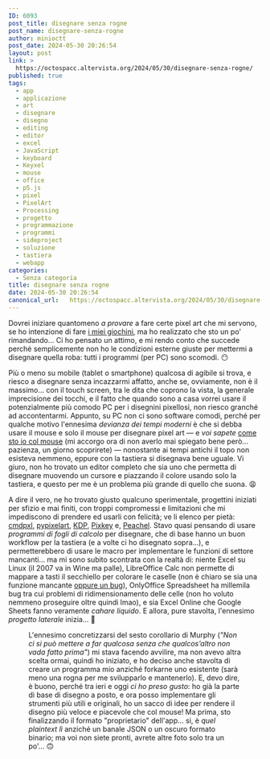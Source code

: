 ```yaml
---
ID: 6093
post_title: disegnare senza rogne
post_name: disegnare-senza-rogne
author: minioctt
post_date: 2024-05-30 20:26:54
layout: post
link: >
  https://octospacc.altervista.org/2024/05/30/disegnare-senza-rogne/
published: true
tags:
  - app
  - applicazione
  - art
  - disegnare
  - disegno
  - editing
  - editor
  - excel
  - JavaScript
  - keyboard
  - Keyxel
  - mouse
  - office
  - p5.js
  - pixel
  - PixelArt
  - Processing
  - progetto
  - programmazione
  - programmi
  - sideproject
  - soluzione
  - tastiera
  - webapp
categories:
  - Senza categoria
title: disegnare senza rogne
date: 2024-05-30 20:26:54
canonical_url:   https://octospacc.altervista.org/2024/05/30/disegnare-senza-rogne/
---
```

<!-- wp:paragraph -->
<p>Dovrei iniziare quantomeno <em>a provare</em> a fare certe pixel art che mi servono, se ho intenzione di fare <a href="2024/05/18/msx-more-like-sex/">i miei giochini</a>, ma ho realizzato che sto un po' rimandando... Ci ho pensato un attimo, e mi rendo conto che succede perché semplicemente non ho le condizioni esterne giuste per mettermi a disegnare quella roba: tutti i programmi (per PC) sono scomodi. 😶️</p>
<!-- /wp:paragraph -->

<!-- wp:paragraph -->
<p>Più o meno su mobile (tablet o smartphone) qualcosa di agibile si trova, e riesco a disegnare senza incazzarmi affatto, anche se, ovviamente, non è il massimo... con il touch screen, tra le dita che coprono la vista, la generale imprecisione dei tocchi, e il fatto che quando sono a casa vorrei usare il potenzialmente più comodo PC per i disegnini pixellosi, non riesco granché ad accontentarmi. Appunto, su PC non ci sono software comodi, perché per qualche motivo l'ennesima <em>devianza dei tempi moderni</em> è che si debba usare il mouse e solo il mouse per disegnare pixel art — e <em>voi sapete</em> <a href="2024/01/04/niente-touchpad/">come sto io col mouse</a> (mi accorgo ora di non averlo mai spiegato bene però... pazienza, un giorno scoprirete) — nonostante ai tempi antichi il topo non esisteva nemmeno, eppure con la tastiera si disegnava bene uguale. Vi giuro, non ho trovato un editor completo che sia uno che permetta di disegnare muovendo un cursore e piazzando il colore usando solo la tastiera, e questo per me è un problema più grande di quello che suona. 😩️</p>
<!-- /wp:paragraph -->

<!-- wp:paragraph -->
<p>A dire il vero, ne ho trovato giusto qualcuno sperimentale, progettini iniziati per sfizio e mai finiti, con troppi compromessi e limitazioni che mi impediscono di prendere ed usarli con felicità; ve li elenco per pietà: <a href="https://github.com/knosmos/cmdpxl">cmdpxl</a>, <a href="https://github.com/douglascdev/pypixelart">pypixelart</a>, <a href="https://github.com/veethree/KDP">KDP</a>, <a href="https://pixel42.itch.io/pixkey">Pixkey</a> e, <a href="https://github.com/c4l1c0/peachel">Peachel</a>. Stavo quasi pensando di usare <em>programmi di fogli di calcolo</em> per disegnare, che di base hanno un buon workflow per la tastiera (e a volte ci ho disegnato sopra...), e permetterebbero di usare le macro per implementare le funzioni di settore mancanti... ma mi sono subito scontrata con la realtà di: niente Excel su Linux (il 2007 va in Wine ma palle), LibreOffice Calc non permette di mappare a tasti il secchiello per colorare le caselle (non è chiaro se sia una funzione mancante <a href="https://bugs.documentfoundation.org/show_bug.cgi?id=133136">oppure un bug</a>), OnlyOffice Spreadsheet ha millemila bug tra cui problemi di ridimensionamento delle celle (non ho voluto nemmeno proseguire oltre quindi lmao), e sia Excel Online che Google Sheets fanno veramente <em>cahare liquido</em>. E allora, pure stavolta, l'ennesimo <em>progetto laterale</em> inizia... 🤬️</p>
<!-- /wp:paragraph -->

<!-- wp:paragraph -->
<p></p>
<!-- /wp:paragraph -->

<!-- wp:image {"id":6106,"sizeSlug":"large","linkDestination":"none"} -->
<figure class="wp-block-image size-large"><img src="{{site.cdnurl}}/assets/uploads/2024/05/image-7-960x481.png" alt="" class="wp-image-6106"/><figcaption class="wp-element-caption">L'ennesimo concretizzarsi del sesto corollario di Murphy (<em>"Non ci si può mettere a far qualcosa senza che qualcos’altro non vada fatto prima"</em>) mi stava facendo avvilire, ma non avevo altra scelta ormai, quindi ho iniziato, e ho deciso anche stavolta di creare un programma mio anziché forkarne uno esistente (sarà meno una rogna per me svilupparlo e mantenerlo). E, devo dire, è buono, perché tra ieri e oggi <em>ci ho preso gusto</em>: ho già la parte di base di disegno a posto, e ora posso implementare gli strumenti più utili e originali, ho un sacco di idee per rendere il disegno più veloce e piacevole che col mouse! Ma prima, sto finalizzando il formato "proprietario" dell'app... si, è <em>quel plaintext lì</em> anziché un banale JSON o un oscuro formato binario; ma voi non siete pronti, avrete altre foto solo tra un po'... 🙃️</figcaption></figure>
<!-- /wp:image -->